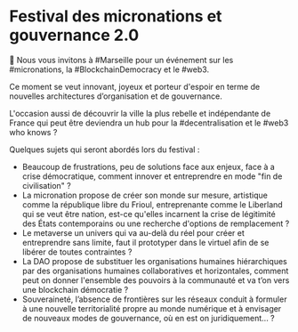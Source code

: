 # Festival des micronations et gouvernance 2.0

👑 Nous vous invitons à #Marseille pour un événement sur les #micronations, la #BlockchainDemocracy et le #web3.

Ce moment se veut innovant, joyeux et porteur d'espoir en terme de nouvelles architectures d’organisation et de gouvernance. 

L'occasion aussi de découvrir la ville la plus rebelle et indépendante de France qui peut être deviendra un hub pour la #decentralisation et le #web3 who knows ?

Quelques sujets qui seront abordés lors du festival :

- Beaucoup de frustrations, peu de solutions face aux enjeux, face à a crise démocratique, comment innover et entreprendre en mode "fin de civilisation" ?
- La micronation propose de créer son monde sur mesure, artistique comme la république libre du Frioul, entreprenante comme le Liberland qui se veut être nation, est-ce qu'elles incarnent la crise de légitimité des États contemporains ou une recherche d'options de remplacement ?
- Le metaverse un univers qui va au-delà du réel pour créer et entreprendre sans limite, faut il prototyper dans le virtuel afin de se libérer de toutes contraintes ? 
- La DAO propose de substituer les organisations humaines hiérarchiques par des organisations humaines collaboratives et horizontales, comment peut on donner l'ensemble des pouvoirs à la communauté et va t’on vers une blockchain démocratie ?
- Souveraineté, l’absence de frontières sur les réseaux conduit à formuler à une nouvelle territorialité propre au monde numérique et à envisager de nouveaux modes de gouvernance, où en est on juridiquement... ?

